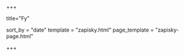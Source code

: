 +++

title="Fy"

sort_by = "date"
template = "zapisky.html"
page_template = "zapisky-page.html"

+++

